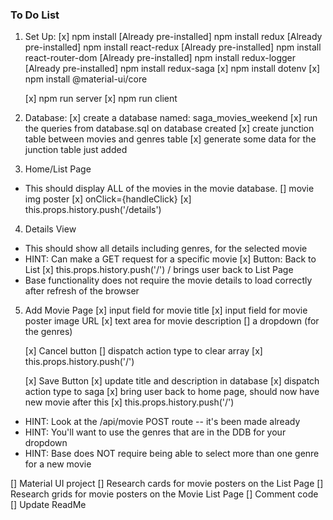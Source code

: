 ### To Do List

1.  Set Up:
    [x] npm install
    [Already pre-installed] npm install redux
    [Already pre-installed] npm install react-redux
    [Already pre-installed] npm install react-router-dom
    [Already pre-installed] npm install redux-logger
    [Already pre-installed] npm install redux-saga
    [x] npm install dotenv
    [x] npm install @material-ui/core

    [x] npm run server 
    [x] npm run client

2. Database:
    [x] create a database named: saga_movies_weekend
    [x] run the queries from database.sql on database created
    [x] create junction table between movies and genres table
        [x] generate some data for the junction table just added

3. Home/List Page 
* This should display ALL of the movies in the movie database. 
    [] movie img poster
        [x] onClick={handleClick}
            [x] this.props.history.push('/details')

4. Details View
* This should show all details including genres, for the selected movie
* HINT: Can make a GET request for a specific movie
    [x] Button: Back to List
        [x] this.props.history.push('/')      / brings user back to List Page
* Base functionality does not require the movie details to load correctly after refresh of the browser

5. Add Movie Page
    [x] input field for movie title
    [x] input field for movie poster image URL
    [x] text area for movie description
    [] a dropdown (for the genres)

    [x] Cancel button
        [] dispatch action type to clear array 
        [x] this.props.history.push('/')

    [x] Save Button
        [x] update title and description in database
            [x] dispatch action type to saga 
        [x] bring user back to home page, should now have new movie after this
            [x] this.props.history.push('/')
* HINT: Look at the /api/movie POST route -- it's been made already
* HINT: You'll want to use the genres that are in the DDB for your dropdown
* HINT: Base does NOT require being able to select more than one genre for a new movie



[] Material UI project
[] Research cards for movie posters on the List Page
[] Research grids for movie posters on the Movie List Page 
[] Comment code
[] Update ReadMe
